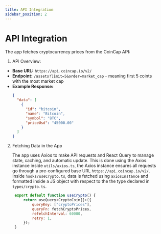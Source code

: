 ```yaml
---
title: API Integration
sidebar_position: 2
---
```


# API Integration

The app fetches cryptocurrency prices from the CoinCap API:

1. API Overview:

- **Base URL:** `https://api.coincap.io/v2/`
- **Endpoint:** `/assets?limit=5&order=market_cap` - meaning first 5 coints with the most market cap
- **Example Response:**
  ```json
  {
    "data": [
      {
        "id": "bitcoin",
        "name": "Bitcoin",
        "symbol": "BTC",
        "priceUsd": "45000.00"
      }
    ]
  }
  ```

2. Fetching Data in the App

   The app uses Axios to make API requests and React Query to manage state, caching, and automatic update. This is done using the Axios instance inside `utils/axios.ts`, the Axios instance ensures all requests go through a pre-configured base URL `https://api.coincap.io/v2/`. Inside `hooks/useCrypto.ts`, data is fetched using `axiosInstance` and formatted inside a JS object with respect to the the type declared in `types/crypto.ts`.

   ```js
    export default function useCrypto() {
        return useQuery<CryptoCoin[]>({
            queryKey: ["cryptoPrices"],
            queryFn: fetchCryptoPrices,
            refetchInterval: 60000,
            retry: 1,
        });
    }
   ```

